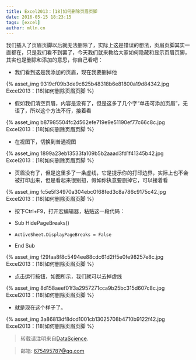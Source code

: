 ```yaml
---
title: Excel2013：[18]如何删除页眉页脚
date: 2016-05-15 18:23:15
tags: [excel]
author: mlln.cn
---
```

我们插入了页眉页脚以后就无法删除了，实际上这是错误的想法，页眉页脚其实一直都在，只是我们看不到罢了，今天我们就来教给大家如何隐藏和显示页眉页脚，其实也是删除和添加的意思，你自己看吧：

- 我们看到这是我添加的页眉，现在我要删掉他

{% asset_img 9319cf09b3de9c825b48318b6e81800a19d84342.jpg Excel2013：[18]如何删除页眉页脚 %}

- 假如我们清空页眉，内容是没有了，但是这多了几个字“单击可添加页眉”，无语了，所以这个方法不行，接着看

{% asset_img b87985504fc2d562efe719e9e51190ef77c66c8c.jpg Excel2013：[18]如何删除页眉页脚 %}

- 在视图下，切换到普通视图

{% asset_img 1899a23eb13533fa109b5b2aaad3fd1f41345b42.jpg Excel2013：[18]如何删除页眉页脚 %}

- 页眉没有了，但是这里多了一条虚线，它是提示你的打印边界，实际上也不会被打印出来，但是看起来很别扭，假如你执意要删掉它，可以接着看

{% asset_img fc5e5f34970a304ebc0f68fed3c8a786c9175c42.jpg Excel2013：[18]如何删除页眉页脚 %}

- 按下Ctrl+F9，打开宏编辑器，粘贴这一段代码：

- Sub HidePageBreaks()

-     ActiveSheet.DisplayPageBreaks = False

- End Sub

{% asset_img f29faa8f8c5494ee88cdc61d2ff5e0fe98257e8c.jpg Excel2013：[18]如何删除页眉页脚 %}

- 点击运行按钮，如图所示，我们就可以去掉虚线

{% asset_img 8d158aeef01f3a2957271cca9b25bc315d607c8c.jpg Excel2013：[18]如何删除页眉页脚 %}

- 就是现在这个样子了。

{% asset_img 3a86813df8dcd1001cb13025708b4710b9122f42.jpg Excel2013：[18]如何删除页眉页脚 %}

> 转载请注明来自[DataScience](http://mlln.cn).

> 邮箱: 675495787@qq.com 
